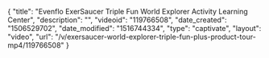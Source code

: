 {
    "title": "Evenflo ExerSaucer Triple Fun World Explorer Activity Learning Center",
    "description": "",
    "videoid": "119766508",
    "date_created": "1506529702",
    "date_modified": "1516744334",
    "type": "captivate",
    "layout": "video",
    "url": "\/v\/exersaucer-world-explorer-triple-fun-plus-product-tour-mp4\/119766508"
}